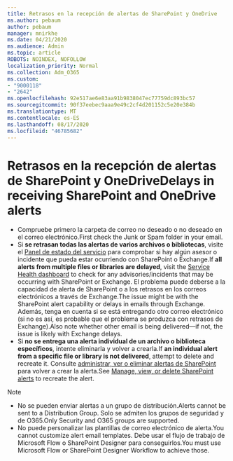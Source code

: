 ```yaml
---
title: Retrasos en la recepción de alertas de SharePoint y OneDrive
ms.author: pebaum
author: pebaum
manager: mnirkhe
ms.date: 04/21/2020
ms.audience: Admin
ms.topic: article
ROBOTS: NOINDEX, NOFOLLOW
localization_priority: Normal
ms.collection: Adm_O365
ms.custom:
- "9000118"
- "2642"
ms.openlocfilehash: 92e517ae6e83aa91b9838047ec77759dc893bc57
ms.sourcegitcommit: 90f37eebec9aaa9e49c2cf4d201152c5e20e384b
ms.translationtype: MT
ms.contentlocale: es-ES
ms.lasthandoff: 08/17/2020
ms.locfileid: "46785682"
---
```

# <a name="delays-in-receiving-sharepoint-and-onedrive-alerts"></a><span data-ttu-id="563ec-102">Retrasos en la recepción de alertas de SharePoint y OneDrive</span><span class="sxs-lookup"><span data-stu-id="563ec-102">Delays in receiving SharePoint and OneDrive alerts</span></span>

- <span data-ttu-id="563ec-103">Compruebe primero la carpeta de correo no deseado o no deseado en el correo electrónico.</span><span class="sxs-lookup"><span data-stu-id="563ec-103">First check the Junk or Spam folder in your email.</span></span>
- <span data-ttu-id="563ec-104">Si **se retrasan todas las alertas de varios archivos o bibliotecas**, visite el [Panel de estado del servicio](https://portal.office.com/adminportal/home?ref=/servicehealth) para comprobar si hay algún asesor o incidente que pueda estar ocurriendo con SharePoint o Exchange.</span><span class="sxs-lookup"><span data-stu-id="563ec-104">If **all alerts from multiple files or libraries are delayed**, visit the [Service Health dashboard](https://portal.office.com/adminportal/home?ref=/servicehealth) to check for any advisories/incidents that may be occurring with SharePoint or Exchange.</span></span> <span data-ttu-id="563ec-105">El problema puede deberse a la capacidad de alerta de SharePoint o a los retrasos en los correos electrónicos a través de Exchange.</span><span class="sxs-lookup"><span data-stu-id="563ec-105">The issue might be with the SharePoint alert capability or delays in emails through Exchange.</span></span> <span data-ttu-id="563ec-106">Además, tenga en cuenta si se está entregando otro correo electrónico (si no es así, es probable que el problema se produzca con retrasos de Exchange).</span><span class="sxs-lookup"><span data-stu-id="563ec-106">Also note whether other email is being delivered—if not, the issue is likely with Exchange delays.</span></span>
- <span data-ttu-id="563ec-107">Si **no se entrega una alerta individual de un archivo o biblioteca específicos**, intente eliminarla y volver a crearla.</span><span class="sxs-lookup"><span data-stu-id="563ec-107">If **an individual alert from a specific file or library is not delivered**, attempt to delete and recreate it.</span></span> <span data-ttu-id="563ec-108">Consulte [administrar, ver o eliminar alertas de SharePoint](https://support.microsoft.com/office/99dfb19c-9a90-4a8c-aba1-aa8c8afb0de2) para volver a crear la alerta.</span><span class="sxs-lookup"><span data-stu-id="563ec-108">See [Manage, view, or delete SharePoint alerts](https://support.microsoft.com/office/99dfb19c-9a90-4a8c-aba1-aa8c8afb0de2) to recreate the alert.</span></span>

> [!NOTE]
> - <span data-ttu-id="563ec-109">No se pueden enviar alertas a un grupo de distribución.</span><span class="sxs-lookup"><span data-stu-id="563ec-109">Alerts cannot be sent to a Distribution Group.</span></span> <span data-ttu-id="563ec-110">Solo se admiten los grupos de seguridad y de O365.</span><span class="sxs-lookup"><span data-stu-id="563ec-110">Only Security and O365 groups are supported.</span></span>
> - <span data-ttu-id="563ec-111">No puede personalizar las plantillas de correo electrónico de alerta.</span><span class="sxs-lookup"><span data-stu-id="563ec-111">You cannot customize alert email templates.</span></span> <span data-ttu-id="563ec-112">Debe usar el flujo de trabajo de Microsoft Flow o SharePoint Designer para conseguirlos.</span><span class="sxs-lookup"><span data-stu-id="563ec-112">You must use Microsoft Flow or SharePoint Designer Workflow to achieve those.</span></span>
